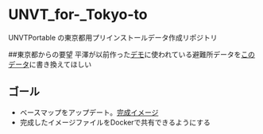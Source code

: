 # UNVT_for-_Tokyo-to
UNVTPortable の東京都用プリインストールデータ作成リポジトリ

##東京都からの要望 
平澤が以前作った[デモ](https://furuhashilab.github.io/URBAN-DATA-CHALLENGE/)に使われている避難所データを[このデータ](https://catalog.data.metro.tokyo.lg.jp/dataset/t000003d0000000093?fbclid=IwAR161ryLVT9inlhWamjFwn8G_MFvCO49x17cdQbehiSHiKItGPD62N6ErZ4)に書き換えてほしい

## ゴール
- ベースマップをアップデート。[完成イメージ](https://yuiseki.github.io/vector-tile-builder/)
- 完成したイメージファイルをDockerで共有できるようにする
